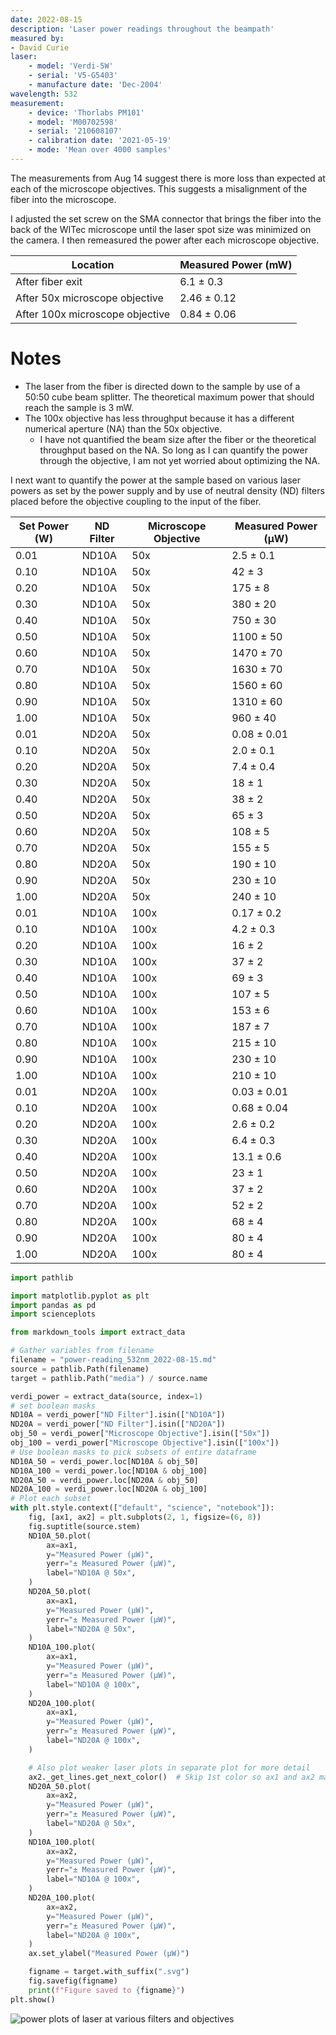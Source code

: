 ```yaml
---
date: 2022-08-15
description: 'Laser power readings throughout the beampath'
measured by:
- David Curie
laser:
    - model: 'Verdi-5W'
    - serial: 'V5-G5403'
    - manufacture date: 'Dec-2004'
wavelength: 532
measurement:
    - device: 'Thorlabs PM101'
    - model: 'M00702598'
    - serial: '210608107'
    - calibration date: '2021-05-19'
    - mode: 'Mean over 4000 samples'
---
```


The measurements from Aug 14 suggest there is more loss than expected at each
of the microscope objectives. This suggests a misalignment of the fiber into
the microscope.

I adjusted the set screw on the SMA connector that brings the fiber into the
back of the WITec microscope until the laser spot size was minimized on the
camera. I then remeasured the power after each microscope objective.

| Location                        | Measured Power (mW) |
|---------------------------------|---------------------|
| After fiber exit                | 6.1  ± 0.3          |
| After 50x microscope objective  | 2.46 ± 0.12         |
| After 100x microscope objective | 0.84 ± 0.06         |

# Notes

- The laser from the fiber is directed down to the sample by use of a 50:50
  cube beam splitter. The theoretical maximum power that should reach the
  sample is 3 mW.
- The 100x objective has less throughput because it has a different numerical aperture (NA) than the 50x objective.
    - I have not quantified the beam size after the fiber or the theoretical throughput based on the NA. So long as I can quantify the power through the objective, I am not yet worried about optimizing the NA.

I next want to quantify the power at the sample based on various laser powers
as set by the power supply and by use of neutral density (ND) filters placed
before the objective coupling to the input of the fiber.

| Set Power (W) | ND Filter | Microscope Objective | Measured Power (µW) |
|---------------|-----------|----------------------|---------------------|
| 0.01          | ND10A     | 50x                  | 2.5  ± 0.1          |
| 0.10          | ND10A     | 50x                  | 42   ± 3            |
| 0.20          | ND10A     | 50x                  | 175  ± 8            |
| 0.30          | ND10A     | 50x                  | 380  ± 20           |
| 0.40          | ND10A     | 50x                  | 750  ± 30           |
| 0.50          | ND10A     | 50x                  | 1100 ± 50           |
| 0.60          | ND10A     | 50x                  | 1470 ± 70           |
| 0.70          | ND10A     | 50x                  | 1630 ± 70           |
| 0.80          | ND10A     | 50x                  | 1560 ± 60           |
| 0.90          | ND10A     | 50x                  | 1310 ± 60           |
| 1.00          | ND10A     | 50x                  | 960  ± 40           |
| 0.01          | ND20A     | 50x                  | 0.08 ± 0.01         |
| 0.10          | ND20A     | 50x                  | 2.0  ± 0.1          |
| 0.20          | ND20A     | 50x                  | 7.4  ± 0.4          |
| 0.30          | ND20A     | 50x                  | 18   ± 1            |
| 0.40          | ND20A     | 50x                  | 38   ± 2            |
| 0.50          | ND20A     | 50x                  | 65   ± 3            |
| 0.60          | ND20A     | 50x                  | 108  ± 5            |
| 0.70          | ND20A     | 50x                  | 155  ± 5            |
| 0.80          | ND20A     | 50x                  | 190  ± 10           |
| 0.90          | ND20A     | 50x                  | 230  ± 10           |
| 1.00          | ND20A     | 50x                  | 240  ± 10           |
| 0.01          | ND10A     | 100x                 | 0.17 ± 0.2          |
| 0.10          | ND10A     | 100x                 | 4.2  ± 0.3          |
| 0.20          | ND10A     | 100x                 | 16   ± 2            |
| 0.30          | ND10A     | 100x                 | 37   ± 2            |
| 0.40          | ND10A     | 100x                 | 69   ± 3            |
| 0.50          | ND10A     | 100x                 | 107  ± 5            |
| 0.60          | ND10A     | 100x                 | 153  ± 6            |
| 0.70          | ND10A     | 100x                 | 187  ± 7            |
| 0.80          | ND10A     | 100x                 | 215  ± 10           |
| 0.90          | ND10A     | 100x                 | 230  ± 10           |
| 1.00          | ND10A     | 100x                 | 210  ± 10           |
| 0.01          | ND20A     | 100x                 | 0.03 ± 0.01         |
| 0.10          | ND20A     | 100x                 | 0.68 ± 0.04         |
| 0.20          | ND20A     | 100x                 | 2.6  ± 0.2          |
| 0.30          | ND20A     | 100x                 | 6.4  ± 0.3          |
| 0.40          | ND20A     | 100x                 | 13.1 ± 0.6          |
| 0.50          | ND20A     | 100x                 | 23   ± 1            |
| 0.60          | ND20A     | 100x                 | 37   ± 2            |
| 0.70          | ND20A     | 100x                 | 52   ± 2            |
| 0.80          | ND20A     | 100x                 | 68   ± 4            |
| 0.90          | ND20A     | 100x                 | 80   ± 4            |
| 1.00          | ND20A     | 100x                 | 80   ± 4            |

```python
import pathlib

import matplotlib.pyplot as plt
import pandas as pd
import scienceplots

from markdown_tools import extract_data

# Gather variables from filename
filename = "power-reading_532nm_2022-08-15.md"
source = pathlib.Path(filename)
target = pathlib.Path("media") / source.name

verdi_power = extract_data(source, index=1)
# set boolean masks
ND10A = verdi_power["ND Filter"].isin(["ND10A"])
ND20A = verdi_power["ND Filter"].isin(["ND20A"])
obj_50 = verdi_power["Microscope Objective"].isin(["50x"])
obj_100 = verdi_power["Microscope Objective"].isin(["100x"])
# Use boolean masks to pick subsets of entire dataframe
ND10A_50 = verdi_power.loc[ND10A & obj_50]
ND10A_100 = verdi_power.loc[ND10A & obj_100]
ND20A_50 = verdi_power.loc[ND20A & obj_50]
ND20A_100 = verdi_power.loc[ND20A & obj_100]
# Plot each subset
with plt.style.context(["default", "science", "notebook"]):
    fig, [ax1, ax2] = plt.subplots(2, 1, figsize=(6, 8))
    fig.suptitle(source.stem)
    ND10A_50.plot(
        ax=ax1,
        y="Measured Power (µW)",
        yerr="± Measured Power (µW)",
        label="ND10A @ 50x",
    )
    ND20A_50.plot(
        ax=ax1,
        y="Measured Power (µW)",
        yerr="± Measured Power (µW)",
        label="ND20A @ 50x",
    )
    ND10A_100.plot(
        ax=ax1,
        y="Measured Power (µW)",
        yerr="± Measured Power (µW)",
        label="ND10A @ 100x",
    )
    ND20A_100.plot(
        ax=ax1,
        y="Measured Power (µW)",
        yerr="± Measured Power (µW)",
        label="ND20A @ 100x",
    )

    # Also plot weaker laser plots in separate plot for more detail
    ax2._get_lines.get_next_color()  # Skip 1st color so ax1 and ax2 match
    ND20A_50.plot(
        ax=ax2,
        y="Measured Power (µW)",
        yerr="± Measured Power (µW)",
        label="ND20A @ 50x",
    )
    ND10A_100.plot(
        ax=ax2,
        y="Measured Power (µW)",
        yerr="± Measured Power (µW)",
        label="ND10A @ 100x",
    )
    ND20A_100.plot(
        ax=ax2,
        y="Measured Power (µW)",
        yerr="± Measured Power (µW)",
        label="ND20A @ 100x",
    )
    ax.set_ylabel("Measured Power (µW)")

    figname = target.with_suffix(".svg")
    fig.savefig(figname)
    print(f"Figure saved to {figname}")
plt.show()
```

![power plots of laser at various filters and objectives](media/power-reading_532nm_2022-08-15.svg "Laser plots")
